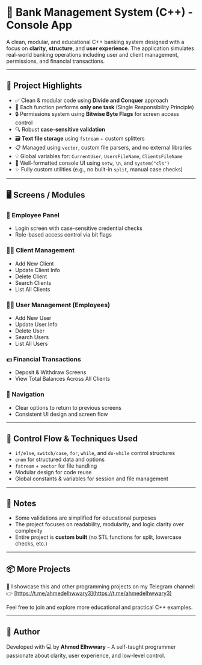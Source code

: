 # 🏦 Bank Management System (C++) - Console App

A clean, modular, and educational C++ banking system designed with a focus on **clarity**, **structure**, and **user experience**. The application simulates real-world banking operations including user and client management, permissions, and financial transactions.

---

## 🎯 Project Highlights

- ✅ Clean & modular code using **Divide and Conquer** approach  
- 🧩 Each function performs **only one task** (Single Responsibility Principle)
- 🔒 Permissions system using **Bitwise Byte Flags** for screen access control
- 🔍 Robust **case-sensitive validation**
- 🗃️ **Text file storage** using `fstream` + custom splitters
- 📋 Managed using `vector`, custom file parsers, and no external libraries
- 💡 Global variables for: `CurrentUser`, `UsersFileName`, `ClientsFileName`
- 🧮 Well-formatted console UI using `setw`, `\n`, and `system("cls")`
- ✨ Fully custom utilities (e.g., no built-in `split`, manual case checks)

---

## 🖥️ Screens / Modules

### 👤 Employee Panel
- Login screen with case-sensitive credential checks
- Role-based access control via bit flags

### 🧑‍💼 Client Management
- Add New Client
- Update Client Info
- Delete Client
- Search Clients
- List All Clients

### 🧑‍💼 User Management (Employees)
- Add New User
- Update User Info
- Delete User
- Search Users
- List All Users

### 💵 Financial Transactions
- Deposit & Withdraw Screens
- View Total Balances Across All Clients

### 🔄 Navigation
- Clear options to return to previous screens
- Consistent UI design and screen flow

---

## 🧪 Control Flow & Techniques Used

- `if/else`, `switch/case`, `for`, `while`, and `do-while` control structures
- `enum` for structured data and options
- `fstream` + `vector` for file handling
- Modular design for code reuse
- Global constants & variables for session and file management

---

## 📌 Notes

- Some validations are simplified for educational purposes
- The project focuses on readability, modularity, and logic clarity over complexity
- Entire project is **custom built** (no STL functions for split, lowercase checks, etc.)

---

## 📦 More Projects

🔗 I showcase this and other programming projects on my Telegram channel:  
👉 [https://t.me/ahmedelhwwary3](https://t.me/ahmedelhwwary3)

Feel free to join and explore more educational and practical C++ examples.

---

## 🧠 Author

Developed with 💻 by **Ahmed Elhwwary** – A self-taught programmer passionate about clarity, user experience, and low-level control.

